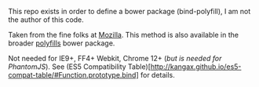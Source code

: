 This repo exists in order to define a bower package (bind-polyfill), I am not the author of this code.

Taken from the fine folks at [Mozilla](https://developer.mozilla.org/en-US/docs/Web/JavaScript/Reference/Global_Objects/Function/bind#Compatibility). This method is also available in the broader [polyfills](https://github.com/inexorabletash/polyfill) bower package.


Not needed for IE9+, FF4+ Webkit, Chrome 12+ (_but is needed for PhantomJS_). See (ES5 Compatibility Table)[http://kangax.github.io/es5-compat-table/#Function.prototype.bind] for details. 
